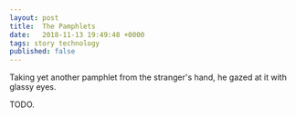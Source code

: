 ```yaml
---
layout: post
title:  The Pamphlets
date:   2018-11-13 19:49:48 +0000
tags: story technology
published: false
---
```

Taking yet another pamphlet from the stranger's hand, he gazed at it with glassy
eyes.

TODO.
